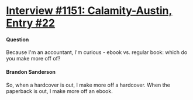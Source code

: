 # [Interview #1151: Calamity-Austin, Entry #22](https://www.theoryland.com/intvmain.php?i=1151#22)

#### Question

Because I'm an accountant, I'm curious - ebook vs. regular book: which do you make more off of?

#### Brandon Sanderson

So, when a hardcover is out, I make more off a hardcover. When the paperback is out, I make more off an ebook.

